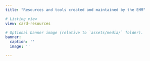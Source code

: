 ```yaml
---
title: "Resources and tools created and maintained by the EMM"

# Listing view
view: card-resources

# Optional banner image (relative to `assets/media/` folder).
banner:
  caption: ''
  image: ''

---
```

